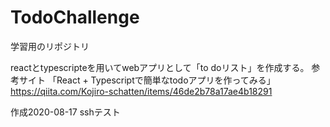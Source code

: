 # TodoChallenge
学習用のリポジトリ

reactとtypescripteを用いてwebアプリとして「to doリスト」を作成する。
参考サイト
「React + Typescriptで簡単なtodoアプリを作ってみる」
https://qiita.com/Kojiro-schatten/items/46de2b78a17ae4b18291

作成2020-08-17
sshテスト

